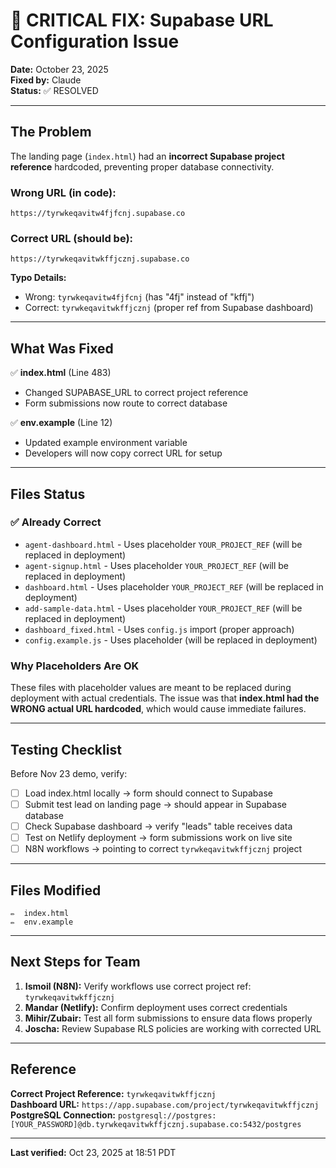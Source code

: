 # 🔴 CRITICAL FIX: Supabase URL Configuration Issue

**Date:** October 23, 2025  
**Fixed by:** Claude  
**Status:** ✅ RESOLVED

---

## The Problem

The landing page (`index.html`) had an **incorrect Supabase project reference** hardcoded, preventing proper database connectivity.

### Wrong URL (in code):
```
https://tyrwkeqavitw4fjfcnj.supabase.co
```

### Correct URL (should be):
```
https://tyrwkeqavitwkffjcznj.supabase.co
```

**Typo Details:**
- Wrong: `tyrwkeqavitw4fjfcnj` (has "4fj" instead of "kffj")
- Correct: `tyrwkeqavitwkffjcznj` (proper ref from Supabase dashboard)

---

## What Was Fixed

✅ **index.html** (Line 483)
- Changed SUPABASE_URL to correct project reference
- Form submissions now route to correct database

✅ **env.example** (Line 12)
- Updated example environment variable
- Developers will now copy correct URL for setup

---

## Files Status

### ✅ Already Correct
- `agent-dashboard.html` - Uses placeholder `YOUR_PROJECT_REF` (will be replaced in deployment)
- `agent-signup.html` - Uses placeholder `YOUR_PROJECT_REF` (will be replaced in deployment)
- `dashboard.html` - Uses placeholder `YOUR_PROJECT_REF` (will be replaced in deployment)
- `add-sample-data.html` - Uses placeholder `YOUR_PROJECT_REF` (will be replaced in deployment)
- `dashboard_fixed.html` - Uses `config.js` import (proper approach)
- `config.example.js` - Uses placeholder (will be replaced in deployment)

### Why Placeholders Are OK
These files with placeholder values are meant to be replaced during deployment with actual credentials. The issue was that **index.html had the WRONG actual URL hardcoded**, which would cause immediate failures.

---

## Testing Checklist

Before Nov 23 demo, verify:

- [ ] Load index.html locally → form should connect to Supabase
- [ ] Submit test lead on landing page → should appear in Supabase database
- [ ] Check Supabase dashboard → verify "leads" table receives data
- [ ] Test on Netlify deployment → form submissions work on live site
- [ ] N8N workflows → pointing to correct `tyrwkeqavitwkffjcznj` project

---

## Files Modified

```
✏️  index.html
✏️  env.example
```

---

## Next Steps for Team

1. **Ismoil (N8N):** Verify workflows use correct project ref: `tyrwkeqavitwkffjcznj`
2. **Mandar (Netlify):** Confirm deployment uses correct credentials
3. **Mihir/Zubair:** Test all form submissions to ensure data flows properly
4. **Joscha:** Review Supabase RLS policies are working with corrected URL

---

## Reference

**Correct Project Reference:** `tyrwkeqavitwkffjcznj`  
**Dashboard URL:** `https://app.supabase.com/project/tyrwkeqavitwkffjcznj`  
**PostgreSQL Connection:** `postgresql://postgres:[YOUR_PASSWORD]@db.tyrwkeqavitwkffjcznj.supabase.co:5432/postgres`

---

**Last verified:** Oct 23, 2025 at 18:51 PDT
